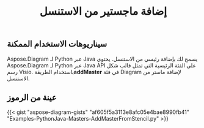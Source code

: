 ﻿---
title: إضافة ماجستير من الاستنسل
type: docs
weight: 30
url: /ar/python-java/add-master-from-stencil/
description: يشرح هذا القسم كيفية إضافة عنصر رئيسي من الاستنسل
---
## **سيناريوهات الاستخدام الممكنة**

 Aspose.Diagram لـ Python عبر Java يسمح لك بإضافة رئيسي من الاستنسل.
يحتوي Aspose.Diagram لـ Python عبر Java API على الفئة الرئيسية التي تمثل قالب شكل رسم Visio.
باستخدام الطريقة**addMaster** في فئة Diagram لإضافة ماستر من الاستنسل.

## **عينة من الرموز**
{{< gist "aspose-diagram-gists" "af605f5a3113e8afc05e4bae8990fb41" "Examples-PythonJava-Masters-AddMasterFromStencil.py" >}}
